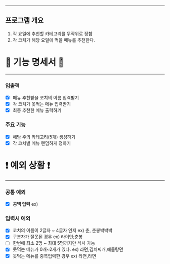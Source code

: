 ***
## 프로그램 개요
1. 각 요일에 추천할 카테고리를 무작위로 정함
2. 각 코치가 해당 요일에 먹을 메뉴를 추천한다.

# 📜 기능 명세서 📜

***

### 입출력
- [x] 메뉴 추천받을 코치의 이름 입력받기
- [x] 각 코치가 못먹는 메뉴 입력받기
- [x] 최종 추천한 메뉴 출력하기

### 주요 기능
- [x] 해당 주의 카테고리(5개) 생성하기
- [x] 각 코치별 메뉴 랜덤하게 정하기

# ❗️ 예외 상황 ❗

***
### 공통 예외
- [x] **공백 입력** ex) ` `

### 입력시 예외
- [x] 코치의 이름이 2글자 ~ 4글자 인지 ex) 춘, 춘봉박박박 
- [x] 구분자가 잘못된 경우 ex) 라이언;춘봉
- [ ] 한번에 최소 2명 ~ 최대 5명까지만 식사 가능
- [x] 못먹는 메뉴가 0개~2개가 있다. ex) 라면,김치찌개,해물탕면 
- [x] 못먹는 메뉴를 중복입력한 경우 ex) 라면,라면